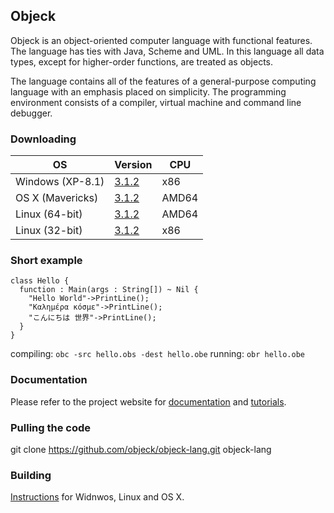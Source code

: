 ## Objeck
Objeck is an object-oriented computer language with functional features. The language has ties with Java, Scheme and UML. In this language all data types, except for higher-order functions, are treated as objects.

The language contains all of the features of a general-purpose computing language with an emphasis placed on simplicity. The programming environment consists of a compiler, virtual machine and command line debugger.

### Downloading

OS	| Version |	CPU
----|---------|-----
Windows (XP-8.1) | [3.1.2](http://sourceforge.net/projects/objeck-lang/files/binaries/objeck_r3.3.2_0_win32.msi/download) | x86
OS X (Mavericks) | [3.1.2](http://sourceforge.net/projects/objeck-lang/files/binaries/objeck_r3.3.2_0_osx.tgz/download) | AMD64
Linux (64-bit) | [3.1.2](http://sourceforge.net/projects/objeck-lang/files/binaries/objeck_r3.3.2_0_linux64.tgz/download) | AMD64
Linux (32-bit) | [3.1.2](http://sourceforge.net/projects/objeck-lang/files/binaries/objeck_r3.3.2_0_linux32.tgz/download) | x86

### Short example
```objeck
class Hello {
  function : Main(args : String[]) ~ Nil {
    "Hello World"->PrintLine();
    "Καλημέρα κόσμε"->PrintLine();
    "こんにちは 世界"->PrintLine();
  }
}
```

compiling: ```obc -src hello.obs -dest hello.obe```
running: ```obr hello.obe```

### Documentation
Please refer to the project website for [documentation](http://www.objeck.org/documentation/) and [tutorials](http://www.objeck.org/tutorial/).

### Pulling the code
git clone https://github.com/objeck/objeck-lang.git objeck-lang

### Building
[Instructions](http://www.objeck.org/developers/) for Widnwos, Linux and OS X. 
